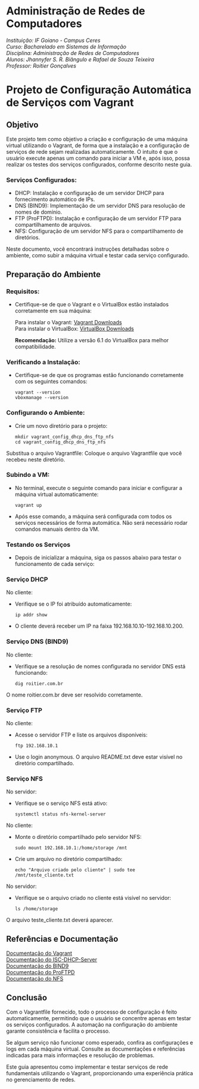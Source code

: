 # Administração de Redes de Computadores

*Instituição: IF Goiano - Campus Ceres*  
*Curso: Bacharelado em Sistemas de Informação*  
*Disciplina: Administração de Redes de Computadores*  
*Alunos: Jhannyfer S. R. Biângulo e Rafael de Souza Teixeira*   
*Professor: Roitier Gonçalves*  

# Projeto de Configuração Automática de Serviços com Vagrant

## Objetivo

Este projeto tem como objetivo a criação e configuração de uma máquina virtual utilizando o Vagrant, de forma que a instalação e a configuração de serviços de rede sejam realizadas automaticamente. O intuito é que o usuário execute apenas um comando para iniciar a VM e, após isso, possa realizar os testes dos serviços configurados, conforme descrito neste guia.

### Serviços Configurados:

   * DHCP: Instalação e configuração de um servidor DHCP para fornecimento automático de IPs.
   * DNS (BIND9): Implementação de um servidor DNS para resolução de nomes de domínio.
   * FTP (ProFTPD): Instalação e configuração de um servidor FTP para compartilhamento de arquivos.
   * NFS: Configuração de um servidor NFS para o compartilhamento de diretórios.

Neste documento, você encontrará instruções detalhadas sobre o ambiente, como subir a máquina virtual e testar cada serviço configurado.

## Preparação do Ambiente

### Requisitos:

* Certifique-se de que o Vagrant e o VirtualBox estão instalados corretamente em sua máquina:

  Para instalar o Vagrant: [Vagrant Downloads](https://www.vagrantup.com/downloads)  
  Para instalar o VirtualBox: [VirtualBox Downloads](https://www.virtualbox.org/)

  **Recomendação:** Utilize a versão 6.1 do VirtualBox para melhor compatibilidade.

### Verificando a Instalação:

* Certifique-se de que os programas estão funcionando corretamente com os seguintes comandos:

      vagrant --version
      vboxmanage --version

### Configurando o Ambiente:

* Crie um novo diretório para o projeto:

      mkdir vagrant_config_dhcp_dns_ftp_nfs
      cd vagrant_config_dhcp_dns_ftp_nfs

 Substitua o arquivo Vagrantfile:
        Coloque o arquivo Vagrantfile que você recebeu neste diretório.

### Subindo a VM:

* No terminal, execute o seguinte comando para iniciar e configurar a máquina virtual automaticamente:

      vagrant up

* Após esse comando, a máquina será configurada com todos os serviços necessários de forma automática. Não será necessário rodar comandos manuais dentro da VM.

### Testando os Serviços

* Depois de inicializar a máquina, siga os passos abaixo para testar o funcionamento de cada serviço:

### Serviço DHCP

No cliente:

* Verifique se o IP foi atribuído automaticamente:

      ip addr show

* O cliente deverá receber um IP na faixa 192.168.10.10-192.168.10.200.

### Serviço DNS (BIND9)

No cliente:

* Verifique se a resolução de nomes configurada no servidor DNS está funcionando:

      dig roitier.com.br

O nome roitier.com.br deve ser resolvido corretamente.

### Serviço FTP

No cliente:

* Acesse o servidor FTP e liste os arquivos disponíveis:

      ftp 192.168.10.1

* Use o login anonymous. O arquivo README.txt deve estar visível no diretório compartilhado.

### Serviço NFS

No servidor:

* Verifique se o serviço NFS está ativo:

      systemctl status nfs-kernel-server

No cliente:

* Monte o diretório compartilhado pelo servidor NFS:

      sudo mount 192.168.10.1:/home/storage /mnt

* Crie um arquivo no diretório compartilhado:

      echo "Arquivo criado pelo cliente" | sudo tee /mnt/teste_cliente.txt

No servidor:

* Verifique se o arquivo criado no cliente está visível no servidor:

      ls /home/storage

O arquivo teste_cliente.txt deverá aparecer.

## Referências e Documentação

[Documentação do Vagrant](https://developer.hashicorp.com/vagrant/docs)  
[Documentação do ISC-DHCP-Server](https://manpages.ubuntu.com/manpages/bionic/en/man8/dhcpd.8.html)  
[Documentação do BIND9](https://bind9.readthedocs.io/en/latest/)  
[Documentação do ProFTPD](http://www.proftpd.org/docs/)  
[Documentação do NFS](https://wiki.linux-nfs.org/wiki/index.php/Main_Page)  

## Conclusão

Com o Vagrantfile fornecido, todo o processo de configuração é feito automaticamente, permitindo que o usuário se concentre apenas em testar os serviços configurados. A automação na configuração do ambiente garante consistência e facilita o processo.

Se algum serviço não funcionar como esperado, confira as configurações e logs em cada máquina virtual. Consulte as documentações e referências indicadas para mais informações e resolução de problemas.

Este guia apresentou como implementar e testar serviços de rede fundamentais utilizando o Vagrant, proporcionando uma experiência prática no gerenciamento de redes.
